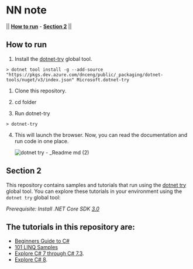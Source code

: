 # NN note

|| [**How to run**](#how-to-run) - [**Section 2**](#section-2)  ||

## How to run

1. Install the [dotnet-try](https://github.com/dotnet/try/blob/master/README.md#setup) global tool.
```console
> dotnet tool install -g --add-source "https://pkgs.dev.azure.com/dnceng/public/_packaging/dotnet-tools/nuget/v3/index.json" Microsoft.dotnet-try
```
1. Clone this repository.
1. cd folder

1. Run dotnet-try
```console
> dotnet-try
```
4. This will launch the browser. Now, you can read the documentation and run code in one place.

    ![dotnet try -  _Readme md (2)](https://user-images.githubusercontent.com/2546640/57165217-737b7880-6dc4-11e9-8b4e-0e70966ac03d.gif)
    
## Section 2
This repository contains samples and tutorials that run using the [dotnet try](https://github.com/dotnet/try) global tool.
You can explore these tutorials in your environment using the `dotnet try` global tool:

*Prerequisite: Install .NET Core SDK [3.0](https://dotnet.microsoft.com/download/dotnet-core/3.0)*

## The tutorials in this repository are:

- [Beginners Guide to C#](./Beginners/Readme.md)
- [101 LINQ Samples](./101-linq-samples/readme.md)
- [Explore C# 7 through C# 7.3](./csharp7/readme.md).
- [Explore C# 8](./csharp8/readme.md).

